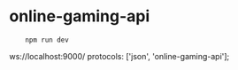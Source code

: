 # online-gaming-api

```
    npm run dev
```

ws://localhost:9000/
protocols: ['json', 'online-gaming-api'];
